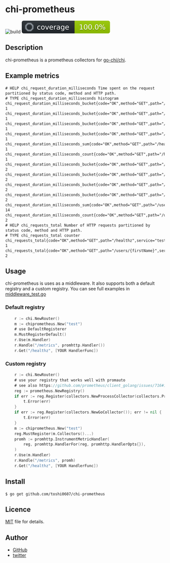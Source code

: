 # chi-prometheus
![build](https://github.com/toshi0607/chi-prometheus/actions/workflows/test.yml/badge.svg) ![coverage](coverage.svg)

## Description

chi-prometheus is a prometheus collectors for [go-chi/chi](https://github.com/go-chi/chi).

## Example metrics

```
# HELP chi_request_duration_milliseconds Time spent on the request partitioned by status code, method and HTTP path.
# TYPE chi_request_duration_milliseconds histogram
chi_request_duration_milliseconds_bucket{code="OK",method="GET",path="/healthz",service="test",le="300"} 1
chi_request_duration_milliseconds_bucket{code="OK",method="GET",path="/healthz",service="test",le="1200"} 1
chi_request_duration_milliseconds_bucket{code="OK",method="GET",path="/healthz",service="test",le="5000"} 1
chi_request_duration_milliseconds_bucket{code="OK",method="GET",path="/healthz",service="test",le="+Inf"} 1
chi_request_duration_milliseconds_sum{code="OK",method="GET",path="/healthz",service="test"} 1
chi_request_duration_milliseconds_count{code="OK",method="GET",path="/healthz",service="test"} 1
chi_request_duration_milliseconds_bucket{code="OK",method="GET",path="/users/{firstName}",service="test",le="300"} 2
chi_request_duration_milliseconds_bucket{code="OK",method="GET",path="/users/{firstName}",service="test",le="1200"} 2
chi_request_duration_milliseconds_bucket{code="OK",method="GET",path="/users/{firstName}",service="test",le="5000"} 2
chi_request_duration_milliseconds_bucket{code="OK",method="GET",path="/users/{firstName}",service="test",le="+Inf"} 2
chi_request_duration_milliseconds_sum{code="OK",method="GET",path="/users/{firstName}",service="test"} 14
chi_request_duration_milliseconds_count{code="OK",method="GET",path="/users/{firstName}",service="test"} 2
# HELP chi_requests_total Number of HTTP requests partitioned by status code, method and HTTP path.
# TYPE chi_requests_total counter
chi_requests_total{code="OK",method="GET",path="/healthz",service="test"} 1
chi_requests_total{code="OK",method="GET",path="/users/{firstName}",service="test"} 2
```

## Usage

chi-prometheus is uses as a middleware. It also supports both a default registry and a custom registry. You can see full examples in [middleware_test.go](middleware_test.go)

### Default registry

```go
    r := chi.NewRouter()
    m := chiprometheus.New("test")
	# use DefaultRegisterer
    m.MustRegisterDefault()
    r.Use(m.Handler)
    r.Handle("/metrics", promhttp.Handler())
    r.Get("/healthz", [YOUR HandlerFunc])
```

### Custom registry

```go
    r := chi.NewRouter()
	# use your registry that works well with promauto
	# see also https://github.com/prometheus/client_golang/issues/716#issuecomment-590282553
    reg := prometheus.NewRegistry()
    if err := reg.Register(collectors.NewProcessCollector(collectors.ProcessCollectorOpts{})); err != nil {
        t.Error(err)
    }
    if err := reg.Register(collectors.NewGoCollector()); err != nil {
        t.Error(err)
    }
    m := chiprometheus.New("test")
    reg.MustRegister(m.Collectors()...)
    promh := promhttp.InstrumentMetricHandler(
        reg, promhttp.HandlerFor(reg, promhttp.HandlerOpts{}),
    )
    r.Use(m.Handler)
    r.Handle("/metrics", promh)
    r.Get("/healthz", [YOUR HandlerFunc])
```

## Install

```console
$ go get github.com/toshi0607/chi-prometheus
```

## Licence

[MIT](LICENSE) file for details.

## Author

* [GitHub](https://github.com/toshi0607)
* [twitter](https://twitter.com/toshi0607)
